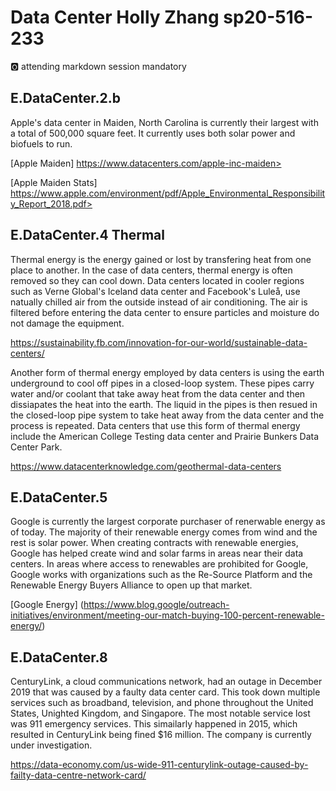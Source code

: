 # Data Center Holly Zhang sp20-516-233

:o2: attending markdown session mandatory

## E.DataCenter.2.b

Apple's data center in Maiden, North Carolina is currently their largest with a 
total of 500,000 square feet. It currently uses both solar power and biofuels to 
run. 

[Apple Maiden] https://www.datacenters.com/apple-inc-maiden>

[Apple Maiden Stats] https://www.apple.com/environment/pdf/Apple_Environmental_Responsibility_Report_2018.pdf>

## E.DataCenter.4 Thermal

Thermal energy is the energy gained or lost by transfering heat from one place 
to another. In the case of data centers, thermal energy is often removed so they 
can cool down. Data centers located in cooler regions such as Verne Global's 
Iceland data center and Facebook's Luleå, use natually chilled air from the 
outside instead of air conditioning. The air is filtered before entering the 
data center to ensure particles and moisture do not damage the equipment.  

<https://sustainability.fb.com/innovation-for-our-world/sustainable-data-centers/>

Another form of thermal energy employed by data centers is using the earth 
underground to cool off pipes in a closed-loop system. These pipes carry water 
and/or coolant that take away heat from the data center and then dissiapates 
the heat into the earth. The liquid in the pipes is then resued in the 
closed-loop pipe system to take heat away from the data center and the process 
is repeated. Data centers that use this form of thermal energy include the 
American College Testing data center and Prairie Bunkers Data Center Park.

<https://www.datacenterknowledge.com/geothermal-data-centers>

## E.DataCenter.5

Google is currently the largest corporate purchaser of renerwable energy as of 
today. The majority of their renewable energy comes from wind and the rest is 
solar power. When creating contracts with renewable energies, Google has helped 
create wind and solar farms in areas near their data centers. In areas where 
access to renewables are prohibited for Google, Google works with organizations 
such as the Re-Source Platform and the Renewable Energy Buyers Alliance to open 
up that market.

[Google Energy] (https://www.blog.google/outreach-initiatives/environment/meeting-our-match-buying-100-percent-renewable-energy/)

## E.DataCenter.8

CenturyLink, a cloud communications network, had an outage in December 2019 that 
was caused by a faulty data center card. This took down multiple services such 
as broadband, television, and phone throughout the United States, Unighted 
Kingdom, and Singapore. The most notable service lost was 911 emergency 
services. This simailarly happened in 2015, which resulted in CenturyLink being 
fined $16 million. The company is currently under investigation.    

<https://data-economy.com/us-wide-911-centurylink-outage-caused-by-failty-data-centre-network-card/>

